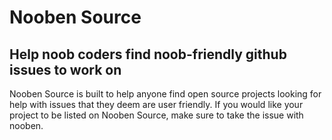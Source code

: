 # Nooben Source

## Help noob coders find noob-friendly github issues to work on

Nooben Source is built to help anyone find open source projects looking for help with issues that they deem are user friendly. If you would like your project to be listed on Nooben Source, make sure to take the issue with nooben.
